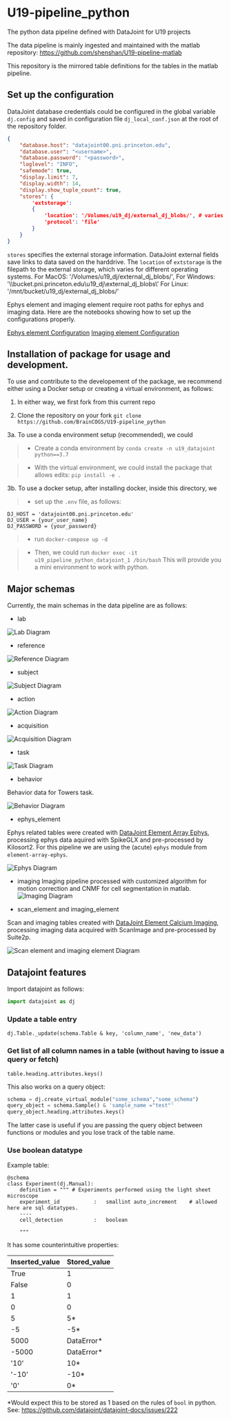 # U19-pipeline_python

The python data pipeline defined with DataJoint for U19 projects

The data pipeline is mainly ingested and maintained with the matlab repository: https://github.com/shenshan/U19-pipeline-matlab

This repository is the mirrored table definitions for the tables in the matlab pipeline.


## Set up the configuration

DataJoint database credentials could be configured in the global variable `dj.config` and saved in configuration file `dj_local_conf.json` at the root of the repository folder.

```json
{
    "database.host": "datajoint00.pni.princeton.edu",
    "database.user": "<username>",
    "database.password": "<password>",
    "loglevel": "INFO",
    "safemode": true,
    "display.limit": 7,
    "display.width": 14,
    "display.show_tuple_count": true,
    "stores": {
        'extstorage':
        {
            'location': '/Volumes/u19_dj/external_dj_blobs/', # varies across different operating systems.
            'protocol': 'file'
        }
    }
}
```
`stores` specifies the external storage information. DataJoint external fields save links to data saved on the harddrive.
The `location` of `extstorage` is the filepath to the external storage, which varies for different operating systems.
For MacOS: '/Volumes/u19_dj/external_dj_blobs/',
For Windows: '\\\\bucket.pni.princeton.edu\\u19_dj\\external_dj_blobs\\'
For Linux: '/mnt/bucket/u19_dj/external_dj_blobs/'

Ephys element and imaging element require root paths for ephys and imaging data. Here are the notebooks showing how to set up the configurations properly.

[Ephys element Configuration](notebooks/ephys_element/00-Set-up-configuration.ipynb)
[Imaging element Configuration](notebooks/imaging_element/00-Set-up-configration.ipynb)


## Installation of package for usage and development.

To use and contribute to the developement of the package, we recommend either using a Docker setup or creating a virtual environment, as follows:

1. In either way, we first fork from this current repo

2. Clone the repository on your fork `git clone https://github.com/BrainCOGS/U19-pipeline_python`

3a. To use a conda environment setup (recommended), we could

> * Create a conda environment by `conda create -n u19_datajoint python==3.7`

> * With the virtual environment, we could install the package that allows edits: `pip install -e .`

3b. To use a docker setup, after installing docker, inside this directory, we

> *  set up the `.env` file, as follows:
```
DJ_HOST = 'datajoint00.pni.princeton.edu'
DJ_USER = {your_user_name}
DJ_PASSWORD = {your_password}
```
> *  run `docker-compose up -d`

> * Then, we could run `docker exec -it u19_pipeline_python_datajoint_1 /bin/bash`
This will provide you a mini environment to work with python.

## Major schemas

Currently, the main schemas in the data pipeline are as follows:

-  lab

![Lab Diagram](images/lab_erd.png)

-  reference

![Reference Diagram](images/reference_erd.png)

- subject

![Subject Diagram](images/subject_erd.png)

- action

![Action Diagram](images/action_erd.png)

- acquisition

![Acquisition Diagram](images/acquisition_erd.png)

- task

![Task Diagram](images/task_erd.png)

- behavior

Behavior data for Towers task.

![Behavior Diagram](images/behavior_erd.png)

- ephys_element

Ephys related tables were created with [DataJoint Element Array Ephys](https://github.com/datajoint/element-array-ephys), processing ephys data aquired with SpikeGLX and pre-processed by Kilosort2.  For this pipeline we are using the (acute) `ephys` module from `element-array-ephys`.

![Ephys Diagram](images/ephys_element_erd.png)


- imaging
Imaging pipeline processed with customized algorithm for motion correction and CNMF for cell segmentation in matlab.
![Imaging Diagram](images/imaging_erd.png)


- scan_element and imaging_element

Scan and imaging tables created with [DataJoint Element Calcium Imaging](https://github.com/datajoint/element-calcium-imaging), processing imaging data acquired with ScanImage and pre-processed by Suite2p.

![Scan element and imaging element Diagram](images/imaging_element_erd.png)


## Datajoint features
Import datajoint as follows:
```python
import datajoint as dj
```

### Update a table entry
`dj.Table._update(schema.Table & key, 'column_name', 'new_data')`

### Get list of all column names in a table (without having to issue a query or fetch)
`table.heading.attributes.keys()`

This also works on a query object:
```python
schema = dj.create_virtual_module("some_schema","some_schema")
query_object = schema.Sample() & 'sample_name ="test"'
query_object.heading.attributes.keys()
```

The latter case is useful if you are passing the query object between functions or modules and you lose track of the table name.

### Use boolean datatype
Example table:
```
@schema
class Experiment(dj.Manual):
    definition = """ # Experiments performed using the light sheet microscope
    experiment_id           :   smallint auto_increment    # allowed here are sql datatypes.
    ----
    cell_detection          :   boolean

    """
```
It has some counterintuitive properties:

| Inserted_value      | Stored_value |
| ----------- | ----------- |
| True      | 1       |
| False   | 0        |
| 1   | 1        |
| 0   | 0        |
| 5   | 5*        |
| -5   | -5*        |
|5000  | DataError* |
|-5000  | DataError* |
|'10'  | 10* |
|'-10'  | -10* |
|'0'    | 0*    |

\*Would expect this to be stored as 1 based on the rules of `bool` in python. See: https://github.com/datajoint/datajoint-docs/issues/222
